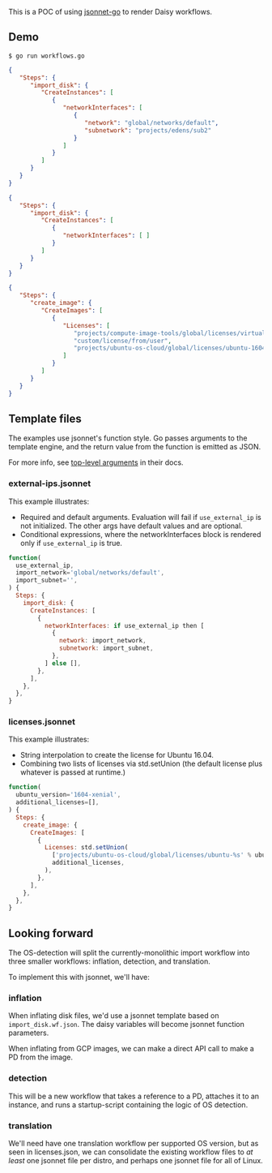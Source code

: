 This is a POC of using [jsonnet-go](https://github.com/google/go-jsonnet) to
render Daisy workflows.

## Demo

`$ go run workflows.go`

```json
{
   "Steps": {
      "import_disk": {
         "CreateInstances": [
            {
               "networkInterfaces": [
                  {
                     "network": "global/networks/default",
                     "subnetwork": "projects/edens/sub2"
                  }
               ]
            }
         ]
      }
   }
}
```
```json
{
   "Steps": {
      "import_disk": {
         "CreateInstances": [
            {
               "networkInterfaces": [ ]
            }
         ]
      }
   }
}
```
```json
{
   "Steps": {
      "create_image": {
         "CreateImages": [
            {
               "Licenses": [
                  "projects/compute-image-tools/global/licenses/virtual-disk-import",
                  "custom/license/from/user",
                  "projects/ubuntu-os-cloud/global/licenses/ubuntu-1604-xenial"
               ]
            }
         ]
      }
   }
}
```

## Template files

The examples use jsonnet's function style. Go  passes
arguments to the template engine, and the return value
from the function is emitted as JSON.

For more info, see [top-level arguments](https://jsonnet.org/learning/tutorial.html#parameterize-entire-config)
in their docs.

### external-ips.jsonnet

This example illustrates:
* Required and default arguments. Evaluation will fail if 
  `use_external_ip` is not initialized. The other args
  have default values and are optional.
* Conditional expressions, where the networkInterfaces
  block is rendered only if `use_external_ip` is true.

```javascript
function(
  use_external_ip,
  import_network='global/networks/default',
  import_subnet='',
) {
  Steps: {
    import_disk: {
      CreateInstances: [
        {
          networkInterfaces: if use_external_ip then [
            {
              network: import_network,
              subnetwork: import_subnet,
            },
          ] else [],
        },
      ],
    },
  },
}
```


### licenses.jsonnet

This example illustrates:
* String interpolation to create the license for Ubuntu 16.04.
* Combining two lists of licenses via std.setUnion (the default
  license plus whatever is passed at runtime.)

```javascript
function(
  ubuntu_version='1604-xenial',
  additional_licenses=[],
) {
  Steps: {
    create_image: {
      CreateImages: [
        {
          Licenses: std.setUnion(
            ['projects/ubuntu-os-cloud/global/licenses/ubuntu-%s' % ubuntu_version],
            additional_licenses,
          ),
        },
      ],
    },
  },
}

```

## Looking forward

The OS-detection will split the currently-monolithic import workflow
into three smaller workflows: inflation, detection, and translation.

To implement this with jsonnet, we'll have:

### inflation

When inflating disk files, we'd use a jsonnet template
based on `import_disk.wf.json`. The daisy variables
will become jsonnet function parameters.

When inflating from GCP images, we can make a direct API
call to make a PD from the image.

### detection

This will be a new workflow that takes a reference to a PD,
attaches it to an instance, and runs a startup-script containing
the logic of OS detection.

### translation

We'll need have one translation workflow per supported OS version,
but as seen in licenses.json, we can consolidate the existing
workflow files to *at least* one jsonnet file per distro, and perhaps
one jsonnet file for all of Linux.